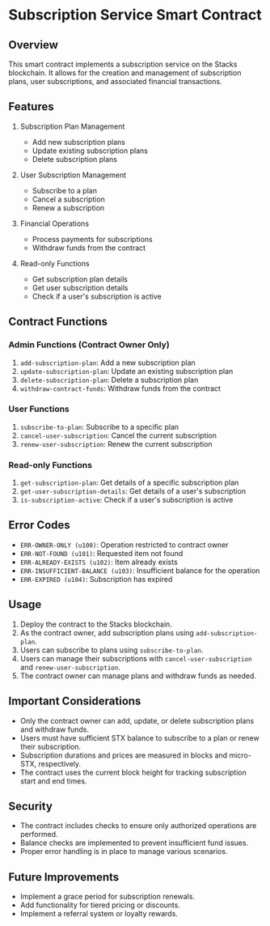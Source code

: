 # Subscription Service Smart Contract

## Overview

This smart contract implements a subscription service on the Stacks blockchain. It allows for the creation and management of subscription plans, user subscriptions, and associated financial transactions.

## Features

1. Subscription Plan Management
   - Add new subscription plans
   - Update existing subscription plans
   - Delete subscription plans

2. User Subscription Management
   - Subscribe to a plan
   - Cancel a subscription
   - Renew a subscription

3. Financial Operations
   - Process payments for subscriptions
   - Withdraw funds from the contract

4. Read-only Functions
   - Get subscription plan details
   - Get user subscription details
   - Check if a user's subscription is active

## Contract Functions

### Admin Functions (Contract Owner Only)

1. `add-subscription-plan`: Add a new subscription plan
2. `update-subscription-plan`: Update an existing subscription plan
3. `delete-subscription-plan`: Delete a subscription plan
4. `withdraw-contract-funds`: Withdraw funds from the contract

### User Functions

1. `subscribe-to-plan`: Subscribe to a specific plan
2. `cancel-user-subscription`: Cancel the current subscription
3. `renew-user-subscription`: Renew the current subscription

### Read-only Functions

1. `get-subscription-plan`: Get details of a specific subscription plan
2. `get-user-subscription-details`: Get details of a user's subscription
3. `is-subscription-active`: Check if a user's subscription is active

## Error Codes

- `ERR-OWNER-ONLY (u100)`: Operation restricted to contract owner
- `ERR-NOT-FOUND (u101)`: Requested item not found
- `ERR-ALREADY-EXISTS (u102)`: Item already exists
- `ERR-INSUFFICIENT-BALANCE (u103)`: Insufficient balance for the operation
- `ERR-EXPIRED (u104)`: Subscription has expired

## Usage

1. Deploy the contract to the Stacks blockchain.
2. As the contract owner, add subscription plans using `add-subscription-plan`.
3. Users can subscribe to plans using `subscribe-to-plan`.
4. Users can manage their subscriptions with `cancel-user-subscription` and `renew-user-subscription`.
5. The contract owner can manage plans and withdraw funds as needed.

## Important Considerations

- Only the contract owner can add, update, or delete subscription plans and withdraw funds.
- Users must have sufficient STX balance to subscribe to a plan or renew their subscription.
- Subscription durations and prices are measured in blocks and micro-STX, respectively.
- The contract uses the current block height for tracking subscription start and end times.

## Security

- The contract includes checks to ensure only authorized operations are performed.
- Balance checks are implemented to prevent insufficient fund issues.
- Proper error handling is in place to manage various scenarios.

## Future Improvements

- Implement a grace period for subscription renewals.
- Add functionality for tiered pricing or discounts.
- Implement a referral system or loyalty rewards.